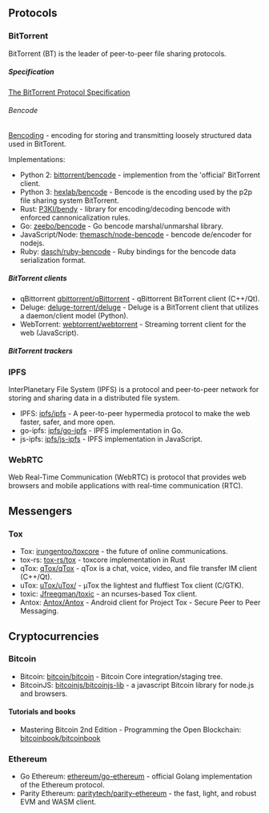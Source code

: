 ## Protocols

### BitTorrent
BitTorrent (BT) is the leader of peer-to-peer file sharing protocols.

##### Specification
[The BitTorrent Protocol Specification](https://www.bittorrent.org/beps/bep_0003.html)

###### Bencode
[Bencoding](https://www.bittorrent.org/beps/bep_0003.html#bencoding) - encoding for storing and transmitting loosely structured data used in BitTorent.

Implementations:

* Python 2: [bittorrent/bencode](https://github.com/bittorrent/bencode) - implemention from the 'official' BitTorrent client.
* Python 3: [hexlab/bencode](https://github.com/hexlab/bencode) - Bencode is the encoding used by the p2p file sharing system BitTorrent.
* Rust: [P3KI/bendy](https://github.com/P3KI/bendy) - library for encoding/decoding bencode with enforced cannonicalization rules.
* Go: [zeebo/bencode](https://github.com/zeebo/bencode) - Go bencode marshal/unmarshal library.
* JavaScript/Node: [themasch/node-bencode](https://github.com/themasch/node-bencode) - bencode de/encoder for nodejs.
* Ruby: [dasch/ruby-bencode](https://github.com/dasch/ruby-bencode) - Ruby bindings for the bencode data serialization format.


##### BitTorrent clients
* qBittorrent [qbittorrent/qBittorrent](https://github.com/qbittorrent/qBittorrent) - qBittorrent BitTorrent client (C++/Qt).
* Deluge: [deluge-torrent/deluge](https://github.com/deluge-torrent/deluge) - Deluge is a BitTorrent client that utilizes a daemon/client model (Python).
* WebTorrent: [webtorrent/webtorrent](https://github.com/webtorrent/webtorrent) - Streaming torrent client for the web (JavaScript).

##### BitTorrent trackers

### IPFS
InterPlanetary File System (IPFS) is a protocol and peer-to-peer network for storing and sharing data in a distributed file system.
* IPFS: [ipfs/ipfs](https://github.com/ipfs/ipfs) - A peer-to-peer hypermedia protocol to make the web faster, safer, and more open.
* go-ipfs: [ipfs/go-ipfs](https://github.com/ipfs/go-ipfs) - IPFS implementation in Go.
* js-ipfs: [ipfs/js-ipfs](https://github.com/ipfs/js-ipfs) - IPFS implementation in JavaScript.

### WebRTC
Web Real-Time Communication (WebRTC) is protocol that provides web browsers and mobile applications with real-time communication (RTC).

## Messengers

### Tox
* Tox: [irungentoo/toxcore](https://github.com/irungentoo/toxcore) - the future of online communications.
* tox-rs: [tox-rs/tox](https://github.com/tox-rs/tox) - toxcore implementation in Rust
* qTox: [qTox/qTox](https://github.com/qTox/qTox) - qTox is a chat, voice, video, and file transfer IM client (C++/Qt).
* uTox: [uTox/uTox/](https://github.com/uTox/uTox/) - µTox the lightest and fluffiest Tox client (C/GTK).
* toxic: [Jfreegman/toxic](https://github.com/Jfreegman/toxic) - an ncurses-based Tox client.
* Antox: [Antox/Antox](https://github.com/Antox/Antox) - Android client for Project Tox - Secure Peer to Peer Messaging.

## Cryptocurrencies

### Bitcoin
* Bitcoin: [bitcoin/bitcoin](https://github.com/bitcoin/bitcoin) - Bitcoin Core integration/staging tree.
* BitcoinJS: [bitcoinjs/bitcoinjs-lib](https://github.com/bitcoinjs/bitcoinjs-lib) - a javascript Bitcoin library for node.js and browsers. 

#### Tutorials and books
* Mastering Bitcoin 2nd Edition - Programming the Open Blockchain: [bitcoinbook/bitcoinbook](https://github.com/bitcoinbook/bitcoinbook)

### Ethereum
* Go Ethereum: [ethereum/go-ethereum](https://github.com/ethereum/go-ethereum) - official Golang implementation of the Ethereum protocol.
* Parity Ethereum: [paritytech/parity-ethereum](https://github.com/paritytech/parity-ethereum) - the fast, light, and robust EVM and WASM client.
